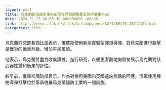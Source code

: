 ```yaml
---
layout: post
title: 烏克蘭指俄羅斯使用新型導彈發動襲擊是戰爭嚴重升級
date: 2024-11-23 00:50:38.000000000 +08:00
link: https://news.rthk.hk/rthk/ch/component/k2/1780476-20241123.htm
categories: rthk
---
```


烏克蘭外交部長西比加表示，俄羅斯使用新型實驗型彈道導彈，對烏克蘭進行襲擊是戰爭的嚴重升級，增加平民風險。

他表示，烏克蘭將盡力收集證據，進行研究，以便更客觀地向盟友展示烏克蘭對該武器性質和後果的評估。

較早前，俄羅斯國防部表示，作為對使用美國和英國遠端武器的回應，俄軍使用榛樹導彈打擊位於第聶伯羅烏克蘭國防工業的一個設施。
